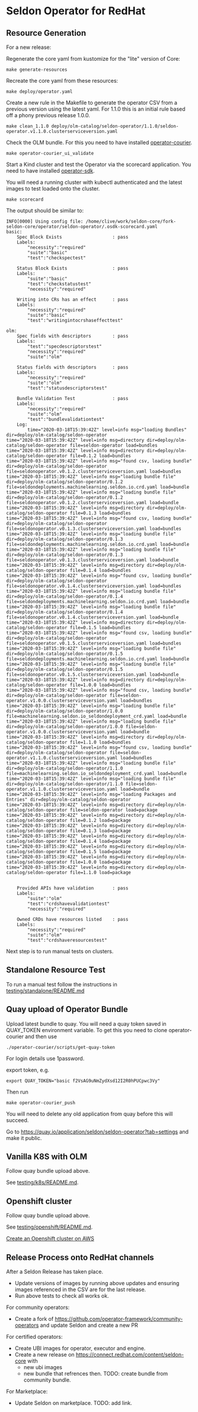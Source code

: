 # Seldon Operator for RedHat

## Resource Generation

For a new release:

Regenerate the core yaml from kustomize for the "lite" version of Core:

```
make generate-resources
```

Recreate the core yaml from these resources:

```
make deploy/operator.yaml
```

Create a new rule in the Makefile to generate the operator CSV from a previous version using the latest yaml. For 1.1.0 this is an initial rule based off a phony previous release 1.0.0.

```
make clean_1.1.0 deploy/olm-catalog/seldon-operator/1.1.0/seldon-operator.v1.1.0.clusterserviceversion.yaml
```

Check the OLM bundle. For this you need to have installed [operator-courier](https://github.com/operator-framework/operator-courier).

```
make operator-courier_ui_validate
```

Start a Kind cluster and test the Operator via the scorecard application. You need to have installed [operator-sdk](https://github.com/operator-framework/operator-sdk/blob/master/doc/user/install-operator-sdk.md).

You will need a running cluster with kubectl authenticated and the latest images to test loaded onto the cluster.

```
make scorecard
```

The output should be similar to:

```
INFO[0000] Using config file: /home/clive/work/seldon-core/fork-seldon-core/operator/seldon-operator/.osdk-scorecard.yaml 
basic:
	Spec Block Exists                   : pass
	Labels: 
		"necessity":"required"
		"suite":"basic"
		"test":"checkspectest"

	Status Block Exists                 : pass
	Labels: 
		"suite":"basic"
		"test":"checkstatustest"
		"necessity":"required"

	Writing into CRs has an effect      : pass
	Labels: 
		"necessity":"required"
		"suite":"basic"
		"test":"writingintocrshaseffecttest"

olm:
	Spec fields with descriptors        : pass
	Labels: 
		"test":"specdescriptorstest"
		"necessity":"required"
		"suite":"olm"

	Status fields with descriptors      : pass
	Labels: 
		"necessity":"required"
		"suite":"olm"
		"test":"statusdescriptorstest"

	Bundle Validation Test              : pass
	Labels: 
		"necessity":"required"
		"suite":"olm"
		"test":"bundlevalidationtest"
	Log:
		time="2020-03-18T15:39:42Z" level=info msg="loading Bundles" dir=deploy/olm-catalog/seldon-operator
time="2020-03-18T15:39:42Z" level=info msg=directory dir=deploy/olm-catalog/seldon-operator file=seldon-operator load=bundles
time="2020-03-18T15:39:42Z" level=info msg=directory dir=deploy/olm-catalog/seldon-operator file=0.1.2 load=bundles
time="2020-03-18T15:39:42Z" level=info msg="found csv, loading bundle" dir=deploy/olm-catalog/seldon-operator file=seldonoperator.v0.1.2.clusterserviceversion.yaml load=bundles
time="2020-03-18T15:39:42Z" level=info msg="loading bundle file" dir=deploy/olm-catalog/seldon-operator/0.1.2 file=seldondeployments.machinelearning.seldon.io.crd.yaml load=bundle
time="2020-03-18T15:39:42Z" level=info msg="loading bundle file" dir=deploy/olm-catalog/seldon-operator/0.1.2 file=seldonoperator.v0.1.2.clusterserviceversion.yaml load=bundle
time="2020-03-18T15:39:42Z" level=info msg=directory dir=deploy/olm-catalog/seldon-operator file=0.1.3 load=bundles
time="2020-03-18T15:39:42Z" level=info msg="found csv, loading bundle" dir=deploy/olm-catalog/seldon-operator file=seldonoperator.v0.1.3.clusterserviceversion.yaml load=bundles
time="2020-03-18T15:39:42Z" level=info msg="loading bundle file" dir=deploy/olm-catalog/seldon-operator/0.1.3 file=seldondeployments.machinelearning.seldon.io.crd.yaml load=bundle
time="2020-03-18T15:39:42Z" level=info msg="loading bundle file" dir=deploy/olm-catalog/seldon-operator/0.1.3 file=seldonoperator.v0.1.3.clusterserviceversion.yaml load=bundle
time="2020-03-18T15:39:42Z" level=info msg=directory dir=deploy/olm-catalog/seldon-operator file=0.1.4 load=bundles
time="2020-03-18T15:39:42Z" level=info msg="found csv, loading bundle" dir=deploy/olm-catalog/seldon-operator file=seldonoperator.v0.1.4.clusterserviceversion.yaml load=bundles
time="2020-03-18T15:39:42Z" level=info msg="loading bundle file" dir=deploy/olm-catalog/seldon-operator/0.1.4 file=seldondeployments.machinelearning.seldon.io.crd.yaml load=bundle
time="2020-03-18T15:39:42Z" level=info msg="loading bundle file" dir=deploy/olm-catalog/seldon-operator/0.1.4 file=seldonoperator.v0.1.4.clusterserviceversion.yaml load=bundle
time="2020-03-18T15:39:42Z" level=info msg=directory dir=deploy/olm-catalog/seldon-operator file=0.1.5 load=bundles
time="2020-03-18T15:39:42Z" level=info msg="found csv, loading bundle" dir=deploy/olm-catalog/seldon-operator file=seldonoperator.v0.1.5.clusterserviceversion.yaml load=bundles
time="2020-03-18T15:39:42Z" level=info msg="loading bundle file" dir=deploy/olm-catalog/seldon-operator/0.1.5 file=seldondeployments.machinelearning.seldon.io.crd.yaml load=bundle
time="2020-03-18T15:39:42Z" level=info msg="loading bundle file" dir=deploy/olm-catalog/seldon-operator/0.1.5 file=seldonoperator.v0.1.5.clusterserviceversion.yaml load=bundle
time="2020-03-18T15:39:42Z" level=info msg=directory dir=deploy/olm-catalog/seldon-operator file=1.0.0 load=bundles
time="2020-03-18T15:39:42Z" level=info msg="found csv, loading bundle" dir=deploy/olm-catalog/seldon-operator file=seldon-operator.v1.0.0.clusterserviceversion.yaml load=bundles
time="2020-03-18T15:39:42Z" level=info msg="loading bundle file" dir=deploy/olm-catalog/seldon-operator/1.0.0 file=machinelearning.seldon.io_seldondeployment_crd.yaml load=bundle
time="2020-03-18T15:39:42Z" level=info msg="loading bundle file" dir=deploy/olm-catalog/seldon-operator/1.0.0 file=seldon-operator.v1.0.0.clusterserviceversion.yaml load=bundle
time="2020-03-18T15:39:42Z" level=info msg=directory dir=deploy/olm-catalog/seldon-operator file=1.1.0 load=bundles
time="2020-03-18T15:39:42Z" level=info msg="found csv, loading bundle" dir=deploy/olm-catalog/seldon-operator file=seldon-operator.v1.1.0.clusterserviceversion.yaml load=bundles
time="2020-03-18T15:39:42Z" level=info msg="loading bundle file" dir=deploy/olm-catalog/seldon-operator/1.1.0 file=machinelearning.seldon.io_seldondeployment_crd.yaml load=bundle
time="2020-03-18T15:39:42Z" level=info msg="loading bundle file" dir=deploy/olm-catalog/seldon-operator/1.1.0 file=seldon-operator.v1.1.0.clusterserviceversion.yaml load=bundle
time="2020-03-18T15:39:42Z" level=info msg="loading Packages and Entries" dir=deploy/olm-catalog/seldon-operator
time="2020-03-18T15:39:42Z" level=info msg=directory dir=deploy/olm-catalog/seldon-operator file=seldon-operator load=package
time="2020-03-18T15:39:42Z" level=info msg=directory dir=deploy/olm-catalog/seldon-operator file=0.1.2 load=package
time="2020-03-18T15:39:42Z" level=info msg=directory dir=deploy/olm-catalog/seldon-operator file=0.1.3 load=package
time="2020-03-18T15:39:42Z" level=info msg=directory dir=deploy/olm-catalog/seldon-operator file=0.1.4 load=package
time="2020-03-18T15:39:42Z" level=info msg=directory dir=deploy/olm-catalog/seldon-operator file=0.1.5 load=package
time="2020-03-18T15:39:42Z" level=info msg=directory dir=deploy/olm-catalog/seldon-operator file=1.0.0 load=package
time="2020-03-18T15:39:42Z" level=info msg=directory dir=deploy/olm-catalog/seldon-operator file=1.1.0 load=package


	Provided APIs have validation       : pass
	Labels: 
		"suite":"olm"
		"test":"crdshavevalidationtest"
		"necessity":"required"

	Owned CRDs have resources listed    : pass
	Labels: 
		"necessity":"required"
		"suite":"olm"
		"test":"crdshaveresourcestest"
```

Next step is to run manual tests on clusters.

## Standalone Resource Test

To run a manual test follow the instructions in [testing/standalone/README.md](./testing/standalone/README.md)

## Quay upload of Operator Bundle

Upload latest bundle to quay. You will need a quay token saved in QUAY_TOKEN environment variable. To get this you need to clone operator-courier and then use

```
./operator-courier/scripts/get-quay-token
```

For login details use 1password.

export token, e.g.

```
export QUAY_TOKEN="basic f2VsAG9uNmZydXsd12I2R0hPUCpwc3Vy"
```

Then run

```
make operator-courier_push 
```

You will need to delete any old application from quay before this will succeed.

Go to https://quay.io/application/seldon/seldon-operator?tab=settings and make it public.

## Vanilla K8S with OLM

Follow quay bundle upload above.

See [testing/k8s/README.md](testing/k8s/README.md).

## Openshift cluster

Follow quay bundle upload above.

See [testing/openshift/README.md](testing/openshift/README.md).

[Create an Openshift cluster on AWS](https://cloud.redhat.com/openshift/install/aws/installer-provisioned)

## Release Process onto RedHat channels

After a Seldon Release has taken place.

 * Update versions of images by running above updates and ensuring images referenced in the CSV are for the last release.
 * Run above tests to check all works ok.

For community operators:

 * Create a fork of https://github.com/operator-framework/community-operators and update Seldon and create a new PR

For certified operators:

 * Create UBI images for operator, executor and engine.
 * Create a new release on https://connect.redhat.com/content/seldon-core with
    * new ubi images
    * new bundle that refrences then. TODO: create bundle from community bundle.

For Marketplace:

 * Update Seldon on marketplace. TODO: add link.